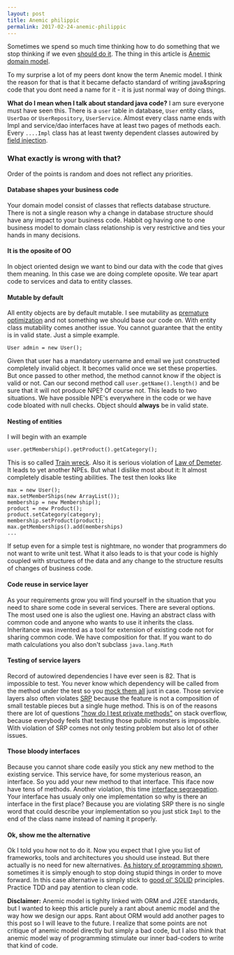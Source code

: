 ```yaml
---
layout: post
title: Anemic philippic
permalink: 2017-02-24-anemic-philippic
---
```

Sometimes we spend so much time thinking how to do something that we stop thinking if we even [should do it](https://www.youtube.com/watch?v=0Nz8YrCC9X8&t=1m54s). The thing in this article is [Anemic domain model](https://martinfowler.com/bliki/AnemicDomainModel.html).

To my surprise a lot of my peers dont know the term Anemic model. I think the reason for that is that it became defacto standard of writing java&spring code that you dont need a name for it - it is just normal way of doing things. 


**What do I mean when I talk about standard java code?**
I am sure everyone must have seen this. There is a `user` table in database, `User` entity class, `UserDao` or `UserRepository`, `UserService`. Almost every class name ends with Impl and service/dao interfaces have at least two pages of methods each. Every `....Impl` class has at least twenty dependent classes autowired by [field injection](http://dominikmostek.cz/2016-02-07-dependency-misinjection). 


### What exactly is wrong with that?
Order of the points is random and does not reflect any priorities.

#### Database shapes your business code
Your domain model consist of classes that reflects database structure. There is not a single reason why a change in database structure should have any impact to your business code. Habbit og having one to one business model to domain class relationship is very restrictive and ties your hands in many decisions.

#### It is the oposite of OO
In object oriented design we want to bind our data with the code that gives them meaning. In this case we are doing complete oposite. We tear apart code to services and data to entity classes. 

#### Mutable by default
All entity objects are by default mutable. I see mutability as [premature optimization](http://wiki.c2.com/?PrematureOptimization) and not something we should base our code on. With entity class mutability comes another issue. You cannot guarantee that the entity is in valid state. Just a simple example. 
```
User admin = new User();
```
Given that user has a mandatory username and email we just constructed completely invalid object. It becomes valid once we set these properties. But once passed to other method, the method cannot know if the object is valid or not. Can our second method call `user.getName().length()` and be sure that it will not produce NPE? Of course not. This leads to two situations. We have possible NPE's everywhere in the code or we have code bloated with null checks. Object should **always** be in valid state. 

#### Nesting of entities 
I will begin with an example
```
user.getMembership().getProduct().getCategory();
```
This is so called [Train wreck](http://wiki.c2.com/?TrainWreck). Also it is serious violation of [Law of Demeter](http://wiki.c2.com/?LawOfDemeter).
It leads to yet another NPEs. But what I dislike most about it: It almost completely disable testing abilities. The test then looks like

```
max = new User();
max.setMemberShips(new ArrayList());
membership = new Membership();
product = new Product();
product.setCategory(category);
membership.setProduct(product);
max.getMemberships().add(memberships)
...
```

If setup even for a simple test is nightmare, no wonder that programmers do not want to write unit test. 
What it also leads to is that your code is highly coupled with structures of the data and any change to the structure results of changes of business code. 

#### Code reuse in service layer
As your requirements grow you will find yourself in the situation that you need to share some code in several services. There are several options. The most used one is also the ugliest one. Having an abstract class with common code and anyone who wants to use it inherits the class. Inheritance was invented as a tool for extension of existing code not for sharing common code. We have composition for that. If you want to do math calculations you also don't subclass `java.lang.Math`

#### Testing of service layers
Record of autowired dependencies I have ever seen is 82. That is impossible to test. You never know which dependency will be called from the method under the test so you [mock them all](http://dominikmostek.cz/2016-02-07-dependency-misinjection) just in case. Those service layers also often violates [SRP](http://butunclebob.com/ArticleS.UncleBob.PrinciplesOfOod) because the feature is not a composition of small testable pieces but a single huge method. This is on of the reasons there are lot of questions ["how do I test private methods"](http://stackoverflow.com/search?q=test+private+methods) on stack overflow, because everybody feels that testing those public monsters is impossible. With violation of SRP comes not only testing problem but also lot of other issues. 

#### Those bloody interfaces
Because you cannot share code easily you stick any new method to the existing service. This service have, for some mysterious reason, an interface. So you add your new method to that interface. This iface now have tens of methods. Another violation, this time [interface segraegation](http://butunclebob.com/ArticleS.UncleBob.PrinciplesOfOod). Your interface has usualy only one implementation so why is there an interface in the first place? Because you are violating SRP there is no single word that could describe your implementation so you just stick `Impl` to the end of the class name instead of naming it properly.  

#### Ok, show me the alternative
Ok I told you how not to do it. Now you expect that I give you list of frameworks, tools and architectures you should use instead. But there actually is no need for new alternatives. [As history of programming shown](http://homepages.cwi.nl/~storm/teaching/reader/Dijkstra68.pdf), sometimes it is simply enough to stop doing stupid things in order to move forward. 
In this case alternative is simply stick to [good ol' SOLID](http://butunclebob.com/ArticleS.UncleBob.PrinciplesOfOod) principles. Practice TDD and pay atention to clean code.


**Disclaimer:** Anemic model is tighlty linked with ORM and J2EE standards, but I wanted to keep this article purely a rant about anemic model and the way how we design our apps. Rant about ORM would add another pages to this post so I will leave to the future. I realize that some points are not critique of anemic model directly but simply a bad code, but I also think that anemic model way of programming stimulate our inner bad-coders to write that kind of code.